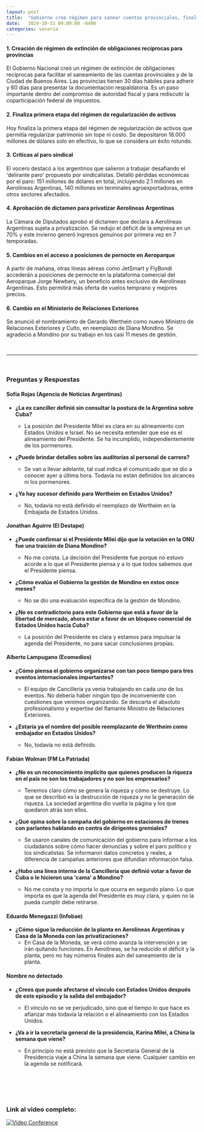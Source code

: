 ```yaml
---
layout: post
title:  "Gobierno crea régimen para sanear cuentas provinciales, finaliza regularización de activos y critica paro sindical"
date:   2024-10-31 00:00:00 -0400
categories: voceria
---
```



    
#### 1. Creación de régimen de extinción de obligaciones recíprocas para provincias
El Gobierno Nacional creó un régimen de extinción de obligaciones recíprocas para facilitar el saneamiento de las cuentas provinciales y de la Ciudad de Buenos Aires. Las provincias tienen 30 días hábiles para adherir y 60 días para presentar la documentación respaldatoria. Es un paso importante dentro del compromiso de autoridad fiscal y para rediscutir la coparticipación federal de impuestos.

#### 2. Finaliza primera etapa del régimen de regularización de activos
Hoy finaliza la primera etapa del régimen de regularización de activos que permitía regularizar patrimonio sin tope ni costo. Se depositaron 18.000 millones de dólares solo en efectivo, lo que se considera un éxito rotundo.

#### 3. Críticas al paro sindical
El vocero destacó a los argentinos que salieron a trabajar desafiando el 'delirante paro' propuesto por sindicalistas. Detalló pérdidas económicas por el paro: 151 millones de dólares en total, incluyendo 2.1 millones en Aerolíneas Argentinas, 140 millones en terminales agroexportadoras, entre otros sectores afectados.

#### 4. Aprobación de dictamen para privatizar Aerolíneas Argentinas
La Cámara de Diputados aprobó el dictamen que declara a Aerolíneas Argentinas sujeta a privatización. Se redujo el déficit de la empresa en un 70% y este invierno generó ingresos genuinos por primera vez en 7 temporadas.

#### 5. Cambios en el acceso a posiciones de pernocte en Aeroparque
A partir de mañana, otras líneas aéreas como JetSmart y FlyBondi accederán a posiciones de pernocte en la plataforma comercial del Aeroparque Jorge Newbery, un beneficio antes exclusivo de Aerolíneas Argentinas. Esto permitirá más oferta de vuelos temprano y mejores precios.

#### 6. Cambio en el Ministerio de Relaciones Exteriores
Se anunció el nombramiento de Gerardo Werthein como nuevo Ministro de Relaciones Exteriores y Culto, en reemplazo de Diana Mondino. Se agradeció a Mondino por su trabajo en los casi 11 meses de gestión.

    
<br/>

---

<br/>

### Preguntas y Respuestas


    
#### Sofía Rojas (Agencia de Noticias Argentinas)

* **¿La ex canciller definió sin consultar la postura de la Argentina sobre Cuba?**
  - La posición del Presidente Milei es clara en su alineamiento con Estados Unidos e Israel. No se necesita entender que ese es el alineamiento del Presidente. Se ha incumplido, independientemente de los pormenores.

* **¿Puede brindar detalles sobre las auditorías al personal de carrera?**
  - Se van a llevar adelante, tal cual indica el comunicado que se dio a conocer ayer a última hora. Todavía no están definidos los alcances ni los pormenores.

* **¿Ya hay sucesor definido para Wertheim en Estados Unidos?**
  - No, todavía no está definido el reemplazo de Wertheim en la Embajada de Estados Unidos.


#### Jonathan Aguirre (El Destape)

* **¿Puede confirmar si el Presidente Milei dijo que la votación en la ONU fue una traición de Diana Mondino?**
  - No me consta. La decisión del Presidente fue porque no estuvo acorde a lo que el Presidente piensa y a lo que todos sabemos que el Presidente piensa.

* **¿Cómo evalúa el Gobierno la gestión de Mondino en estos once meses?**
  - No se dio una evaluación específica de la gestión de Mondino.

* **¿No es contradictorio para este Gobierno que está a favor de la libertad de mercado, ahora estar a favor de un bloqueo comercial de Estados Unidos hacia Cuba?**
  - La posición del Presidente es clara y estamos para impulsar la agenda del Presidente, no para sacar conclusiones propias.


#### Alberto Lampugano (Ecomedios)

* **¿Cómo piensa el gobierno organizarse con tan poco tiempo para tres eventos internacionales importantes?**
  - El equipo de Cancillería ya venía trabajando en cada uno de los eventos. No debería haber ningún tipo de inconveniente con cuestiones que venimos organizando. Se descarta el absoluto profesionalismo y expertise del flamante Ministro de Relaciones Exteriores.

* **¿Estaría ya el nombre del posible reemplazante de Wertheim como embajador en Estados Unidos?**
  - No, todavía no está definido.


#### Fabián Wolman (FM La Patriada)

* **¿No es un reconocimiento implícito que quienes producen la riqueza en el país no son los trabajadores y no son los empresarios?**
  - Tenemos claro cómo se genera la riqueza y cómo se destruye. Lo que se describió es la destrucción de riqueza y no la generación de riqueza. La sociedad argentina dio vuelta la página y los que quedaron atrás son ellos.

* **¿Qué opina sobre la campaña del gobierno en estaciones de trenes con parlantes hablando en contra de dirigentes gremiales?**
  - Se usaron canales de comunicación del gobierno para informar a los ciudadanos sobre cómo hacer denuncias y sobre el paro político y los sindicalistas. Se informaron datos concretos y reales, a diferencia de campañas anteriores que difundían información falsa.

* **¿Hubo una línea interna de la Cancillería que definió votar a favor de Cuba o le hicieron una 'cama' a Mondino?**
  - No me consta y no importa lo que ocurra en segundo plano. Lo que importa es que la agenda del Presidente es muy clara, y quien no la pueda cumplir debe retirarse.


#### Eduardo Menegazzi (Infobae)

* **¿Cómo sigue la reducción de la planta en Aerolíneas Argentinas y Casa de la Moneda con las privatizaciones?**
  - En Casa de la Moneda, se verá cómo avanza la intervención y se irán quitando funciones. En Aerolíneas, se ha reducido el déficit y la planta, pero no hay números finales aún del saneamiento de la planta.


#### Nombre no detectado 

* **¿Crees que puede afectarse el vínculo con Estados Unidos después de este episodio y la salida del embajador?**
  - El vínculo no se ve perjudicado, sino que el tiempo lo que hace es afianzar más todavía la relación o el alineamiento con los Estados Unidos.

* **¿Va a ir la secretaria general de la presidencia, Karina Milei, a China la semana que viene?**
  - En principio no está previsto que la Secretaria General de la Presidencia viaje a China la semana que viene. Cualquier cambio en la agenda se notificará.


    <br/>
<br/>
<br/>

### Link al video completo:
[![Video Conference](https://img.youtube.com/vi/fDoBs12OsFM/0.jpg)](https://www.youtube.com/watch?v=fDoBs12OsFM)

    